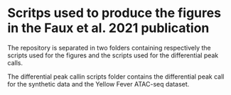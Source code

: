 # Scritps used to produce the figures in the Faux et al. 2021 publication

The repository is separated in two folders containing respectively the scripts used for the figures and the scripts used for the differential peak calls.

The differential peak callin scripts folder contains the differential peak call for the synthetic data and the Yellow Fever ATAC-seq dataset.
